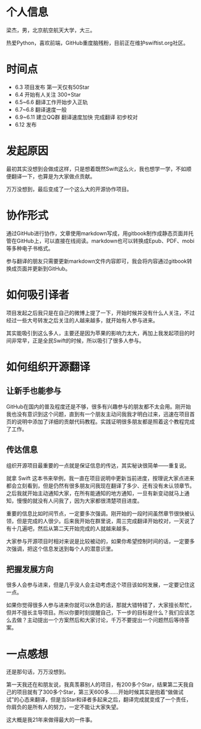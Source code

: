 # 个人信息

梁杰，男，北京航空航天大学，大三。

热爱Python，喜欢前端，GitHub重度脑残粉，目前正在维护swiftist.org社区。

# 时间点

>
* 6.3 项目发布 第一天仅有50Star
* 6.4 开始有人关注 300+Star
* 6.5~6.6 翻译工作开始步入正轨
* 6.7~6.8 翻译速度一般 
* 6.9~6.11 建立QQ群 翻译速度加快 完成翻译 初步校对
* 6.12 发布

# 发起原因

最初其实没想到会做成这样，只是想着既然Swift这么火，我也想学一学，不如顺便翻译一下，也算是为大家做点贡献。

万万没想到，最后变成了一个这么大的开源协作项目。

# 协作形式

通过GitHub进行协作，文章使用markdown写成，用gitbook制作成静态页面并托管在GitHub上，可以直接在线阅读。markdown也可以转换成Epub、PDF、mobi等多种电子书格式。

参与翻译的朋友只需要更新markdown文件内容即可，我会将内容通过gitbook转换成页面并更新到GitHub。

# 如何吸引译者

项目发起之后我只是在自己的微博上提了一下，开始时候并没有什么人关注，不过经过一些大号转发之后关注的人越来越多，就开始有人参与进来。

其实能吸引到这么多人，主要还是因为苹果的影响力太大，再加上我发起项目的时间非常早，正是全民Swift的时候，所以吸引了很多人参与。

# 如何组织开源翻译

## 让新手也能参与

GitHub在国内的普及程度还是不够，很多有兴趣参与的朋友都不太会用。刚开始我也没有意识到这个问题，直到有一个朋友主动问我我才明白过来，迅速在项目首页的说明中添加了详细的贡献代码教程。实践证明很多朋友都是照着这个教程完成了工作。

## 传达信息

组织开源项目最重要的一点就是保证信息的传达，其实秘诀很简单——重复说。

就拿 Swift 这本书来举例，我一直在项目说明中更新当前进度，按理说大家点进来都会立刻看到，但是仍然有很多朋友问我现在翻译了多少、还有没有未认领章节。之后我就开始主动通知大家，在所有能通知的地方通知，一旦有新变动就马上通知，慢慢的就没有人问我了，因为大家都很清楚项目进度。

重要的信息比如时间节点，一定要多次强调。刚开始的一段时间虽然章节很快被认领，但是完成的人很少。后来我开始在群里说，周三完成翻译开始校对，一天说了有十几遍吧，然后从第二天开始完成的人就越来越多。

大家参与开源项目时相对来说是比较被动的，如果你希望控制时间的话，一定要多次强调，把这个信息发送到每个人的潜意识里。

## 把握发展方向

很多人会参与进来，但是几乎没人会主动考虑这个项目该如何发展，一定要记住这一点。

如果你觉得很多人参与进来你就可以休息的话，那就大错特错了，大家擅长帮忙，但并不擅长主导项目。所以你要时刻提醒自己，下一步的目标是什么？我们应该怎么去做？主动提出一个方案然后和大家讨论，千万不要提出一个问题然后等待答案。

# 一点感想

还是那句话，万万没想到。

第一天我还在和朋友说，我真羡慕别人的项目，有200多个Star，结果第二天我自己的项目就有了300多个Star，第三天600多……开始时候其实是抱着“做做试试”的心态来翻译，但是当Star和译者多起来之后，翻译完成就变成了一个责任，你肩负的是所有人的努力，一定不能让大家失望。

这大概是我21年来做得最大的一件事。
